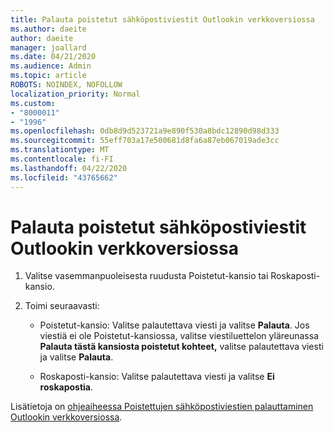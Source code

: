 ```yaml
---
title: Palauta poistetut sähköpostiviestit Outlookin verkkoversiossa
ms.author: daeite
author: daeite
manager: joallard
ms.date: 04/21/2020
ms.audience: Admin
ms.topic: article
ROBOTS: NOINDEX, NOFOLLOW
localization_priority: Normal
ms.custom:
- "8000011"
- "1996"
ms.openlocfilehash: 0db8d9d523721a9e890f530a8bdc12890d98d333
ms.sourcegitcommit: 55eff703a17e500681d8fa6a87eb067019ade3cc
ms.translationtype: MT
ms.contentlocale: fi-FI
ms.lasthandoff: 04/22/2020
ms.locfileid: "43765662"
---
```

# <a name="recover-deleted-email-in-outlook-on-the-web"></a>Palauta poistetut sähköpostiviestit Outlookin verkkoversiossa

1. Valitse vasemmanpuoleisesta ruudusta Poistetut-kansio tai Roskaposti-kansio.

2. Toimi seuraavasti:

    - Poistetut-kansio: Valitse palautettava viesti ja valitse **Palauta**. Jos viestiä ei ole Poistetut-kansiossa, valitse viestiluettelon yläreunassa **Palauta tästä kansiosta poistetut kohteet,** valitse palautettava viesti ja valitse **Palauta**.

    - Roskaposti-kansio: Valitse palautettava viesti ja valitse **Ei roskapostia**.

Lisätietoja on [ohjeaiheessa Poistettujen sähköpostiviestien palauttaminen Outlookin verkkoversiossa](https://support.office.com/article/a8ca78ac-4721-4066-95dd-571842e9fb11).